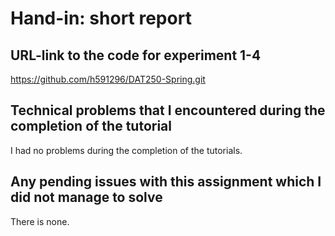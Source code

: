 # Hand-in: short report

## URL-link to the code for experiment 1-4

https://github.com/h591296/DAT250-Spring.git

## Technical problems that I encountered during the completion of the tutorial

I had no problems during the completion of the tutorials.

## Any pending issues with this assignment which I did not manage to solve

There is none.